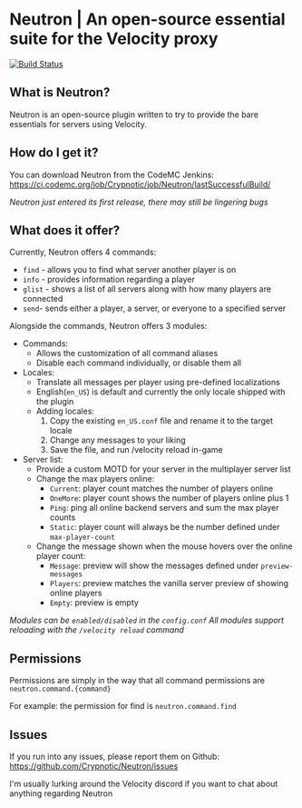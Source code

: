 # Neutron | An open-source essential suite for the Velocity proxy
[![Build Status](https://travis-ci.org/Crypnotic/Neutron.svg?branch=master)](https://travis-ci.org/Crypnotic/Neutron)

## What is Neutron?
Neutron is an open-source plugin written to try to provide the bare essentials for servers using Velocity.

## How do I get it?
You can download Neutron from the CodeMC Jenkins: 
https://ci.codemc.org/job/Crypnotic/job/Neutron/lastSuccessfulBuild/

_Neutron just entered its first release, there may still be lingering bugs_

## What does it offer?
Currently, Neutron offers 4 commands:
  * `find` - allows you to find what server another player is on
  * `info` - provides information regarding a player
  * `glist` - shows a list of all servers along with how many players are connected
  * `send`- sends either a player, a server, or everyone to a specified server

Alongside the commands, Neutron offers 3 modules:
  * Commands:
    * Allows the customization of all command aliases
    * Disable each command individually, or disable them all
  * Locales:
    * Translate all messages per player using pre-defined localizations
    * English(`en_US`) is default and currently the only locale shipped with the plugin
    * Adding locales:
      1. Copy the existing `en_US.conf` file and rename it to the target locale
      2. Change any messages to your liking
      3. Save the file, and run /velocity reload in-game
  * Server list:
    * Provide a custom MOTD for your server in the multiplayer server list
    * Change the max players online:
      * `Current`: player count matches the number of players online
      * `OneMore`: player count shows the number of players online plus 1 
      * `Ping`: ping all online backend servers and sum the max player counts
      * `Static`: player count will always be the number defined under `max-player-count` 
    * Change the message shown when the mouse hovers over the online player count:
      * `Message`: preview will show the messages defined under `preview-messages`
      * `Players`: preview matches the vanilla server preview of showing online players
      * `Empty`: preview is empty

_Modules can be `enabled/disabled` in the `config.conf`_
_All modules support reloading with the `/velocity reload` command_

## Permissions
Permissions are simply in the way that all command permissions are `neutron.command.{command}`

For example: the permission for find is `neutron.command.find`

## Issues
If you run into any issues, please report them on Github: https://github.com/Crypnotic/Neutron/issues

I'm usually lurking around the Velocity discord if you want to chat about anything regarding Neutron